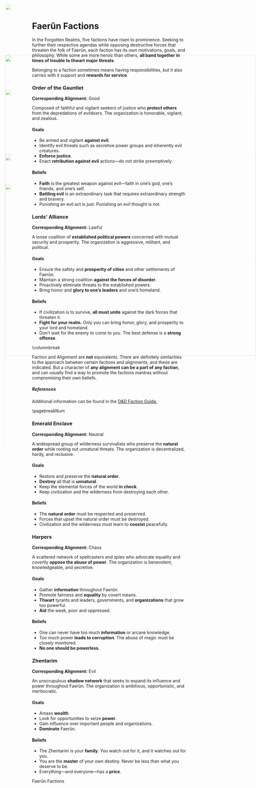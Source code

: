 # Faerûn Factions

In the Forgotten Realms, five factions have risen to prominence. Seeking to further their respective agendas while opposing destructive forces that threaten the folk of Faerûn, each faction has its own motivations, goals, and philosophy. While some are more heroic than others, **all band together in times of trouble to thwart major threats**.

Belonging to a faction sometimes means having responsibilities, but it also carries with it support and **rewards for service**.

### Order of the Gauntlet

<img src='https://www.gmbinder.com/images/uqqmbSb.png' style='position:absolute;top:282px;right:0px;width:820px; mix-blend-mode:multiply;filter:brightness(120%)saturate(120%)opacity(95%);transform:scaleX(1)scaleY(1.2);' />
 
**Corresponding Alignment:** Good

Composed of faithful and vigilant seekers of justice who **protect others** from the depredations of evildoers. The organization is honorable, vigilant, and zealous.

#### Goals
* Be armed and vigilant **against evil**.
* Identify evil threats such as secretive power groups and inherently evil creatures.
* **Enforce justice**.
* Enact **retribution against evil** actions—do not strike preemptively.

#### Beliefs
* **Faith** is the greatest weapon against evil—faith in one’s god, one’s friends, and one’s self.
* **Battling evil** is an extraordinary task that requires extraordinary strength and bravery.
* Punishing an evil act is just. Punishing an evil thought is not.

### Lords’ Alliance

<img src='https://www.gmbinder.com/images/GIVOM6t.png' style='position:absolute;top:625px;right:0px;width:820px; mix-blend-mode:multiply;filter:brightness(130%)saturate(100%)opacity(90%);transform:scaleX(1)scaleY(1.25);' />
 
**Corresponding Alignment:** Lawful

A loose coalition of **established political powers** concerned with mutual security and prosperity. The organization is aggressive, militant, and political.

#### Goals

* Ensure the safety and **prosperity of cities** and other settlements of Faerûn.
* Maintain a strong coalition **against the forces of disorder**.
* Proactively eliminate threats to the established powers.
* Bring honor and **glory to one’s leaders** and one’s homeland.

#### Beliefs

* If civilization is to survive, **all must unite** against the dark forces that threaten it.
* **Fight for your realm.** Only you can bring honor, glory, and prosperity to your lord and homeland.
* Don’t wait for the enemy to come to you. The best defense is a **strong offense**.

\columnbreak

Faction and Alignment are **not** equivalents. There are definitely similarities to the approach between certain factions and alignments, and these are indicated. But a character of **any alignment can be a part of any faction**, and can usually find a way to promote the factions mantras without compromising their own beliefs.

##### References

Additional information can be found in the [D&D Faction Guide.](https://rpg.rem.uz/Dungeons%20%26%20Dragons/D%26D%205th%20Edition/Adventure%20League/DDAL%20-%20A%20Guide%20to%20the%20Factions%20of%20Faerun.pdf "A Guide to the Factions of Faerûn")



\pagebreakNum



### Emerald Enclave

<img src='https://www.gmbinder.com/images/gzqerB3.png' style='position:absolute;top:46px;right:0px;width:820px; mix-blend-mode:multiply;filter:brightness(130%)saturate(120%)opacity(90%);transform:scaleX(1)scaleY(1.03);' />
 
**Corresponding Alignment:** Neutral

A widespread group of wilderness survivalists who preserve the **natural order** while rooting out unnatural threats. The organization is decentralized, hardy, and reclusive. 

#### Goals

* Restore and preserve the **natural order**.
* **Destroy** all that is **unnatural**.
* Keep the elemental forces of the world **in check**.
* Keep civilization and the wilderness from destroying each other.

#### Beliefs
* The **natural order** must be respected and preserved.
* Forces that upset the natural order must be destroyed.
* Civilization and the wilderness must learn to **coexist** peacefully.

### Harpers

<img src='https://www.gmbinder.com/images/Qnpml3H.png' style='position:absolute;top:344px;right:0px;width:820px; mix-blend-mode:multiply;filter:brightness(130%)saturate(120%)opacity(90%);transform:scaleX(1)scaleY(1.08);' />
 
**Corresponding Alignment:** Chaos

A scattered network of spellcasters and spies who advocate equality and covertly **oppose the abuse of power**. The organization is benevolent, knowledgeable, and secretive.

#### Goals

* Gather **information** throughout Faerûn.
* Promote fairness and **equality** by covert means.
* **Thwart** tyrants and leaders, governments, and **organizations** that grow too powerful.
* **Aid** the weak, poor and oppressed.

#### Beliefs
* One can never have too much **information** or arcane knowledge.
* Too much power **leads to corruption**. The abuse of magic must be closely monitored.
* **No one should be powerless.**

### Zhentarim

<img src='https://www.gmbinder.com/images/qkWJTkq.png' style='position:absolute;top:646px;right:0px;width:820px; mix-blend-mode:multiply;filter:brightness(130%)saturate(120%)opacity(90%);transform:scaleX(1)scaleY(1.06);' />
 
**Corresponding Alignment:** Evil

An unscrupulous **shadow network** that seeks to expand its influence and power throughout Faerûn. The organization is ambitious, opportunistic, and meritocratic. 

#### Goals

* Amass **wealth**.
* Look for opportunities to seize **power**.
* Gain influence over important people and organizations.
* **Dominate** Faerûn.

#### Beliefs
* The Zhentarim is your **family**. You watch out for it, and it watches out for you.
* You are the **master** of your own destiny. Never be less than what you deserve to be.
* Everything—and everyone—has a **price**.

<div class='footnote'>Faerûn Factions</div>
